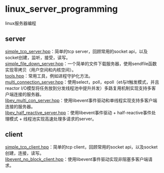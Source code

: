 # linux_server_programming
linux服务器编程

## server
[simple_tcp_server.hpp](https://github.com/zhaocc1106/linux_server_programming/blob/main/server/include/simple_tcp_server.hpp)：简单的tcp server，回顾常用的socket api，以及socket创建，监听，接受，读写。<br>
[simple_file_down_server.hpp](https://github.com/zhaocc1106/linux_server_programming/blob/main/server/include/simple_file_down_server.hpp)：一个简单的文件下载服务器，使用sendfile函数实现零拷贝（用户空间和内核空间）。<br>
[tools.hpp](https://github.com/zhaocc1106/linux_server_programming/blob/main/server/include/tools.hpp)：常用工具，例如进程守护化方法。<br>
[multi_connection_server.hpp](https://github.com/zhaocc1106/linux_server_programming/blob/main/server/include/multi_connection_server.hpp)：使用select，poll，epoll（et与lt触发模式，并且reactor I/O模型将任务放到分发线程池中提升并发）多路复用机制实现支持多客户端连接的服务器。<br>
[libev_multi_con_server.hpp](https://github.com/zhaocc1106/linux_server_programming/blob/main/server/include/libev_multi_con_server.hpp)：使用libevent事件驱动和单线程实现支持多客户端连接的服务器。<br>
[libev_half_reactive_server.hpp](https://github.com/zhaocc1106/linux_server_programming/blob/main/server/include/libev_half_reactive_server.hpp)：使用libevent事件驱动 + half-reactive事件处理模式 + 线程池实现高速处理多请求的server。<br>

## client
[simple_tcp_client.hpp](https://github.com/zhaocc1106/linux_server_programming/blob/main/client/include/simple_tcp_client.hpp)：简单的tcp client，回顾常用的socket api，以及socket创建，连接，读写。<br>
[libevent_no_block_client.hpp](https://github.com/zhaocc1106/linux_server_programming/blob/main/client/include/libevent_no_block_client.hpp)：使用libevent事件驱动实现非阻塞多客户端请求。
